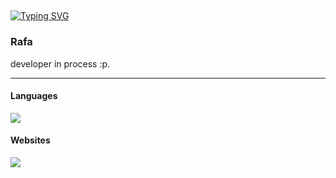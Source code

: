 ## 
<a href="https://git.io/typing-svg"><img src="https://readme-typing-svg.herokuapp.com?font=Fira+Code&pause=1000&color=8A2BE2&background=FF006500&width=435&lines=Bem+Vindo+Ao+Meu+GITHUB" alt="Typing SVG" /></a>
<h3>Rafa</h3>developer in process :p.</p><hr/><p align="center"><h4>Languages</h4><a href="https://skillicons.dev"><img src="https://skillicons.dev/icons?i=js,ts,nodejs"></a><h4>Websites</h4><a href="https://skillicons.dev"><img src="https://skillicons.dev/icons?i=react,html,css"></a>
 
 











</div> 
